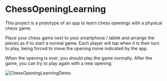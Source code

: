 # ChessOpeningLearning

This project is a prototype of an app to learn chess openings with a physical chess game.

Place your chess game next to your smartphone / tablet and arrange the pieces as if to start a normal game.
Each player will tap when it is their turn to play, being forced to move the opening move indicated by the app.

When the opening is over, you should play the game normally. After the game, you can try to play again with a new opening.

![ChessOpeningLearningDemo](https://user-images.githubusercontent.com/30846288/110260043-619f2980-7f89-11eb-8eaf-fa0e186ddeb8.gif)
